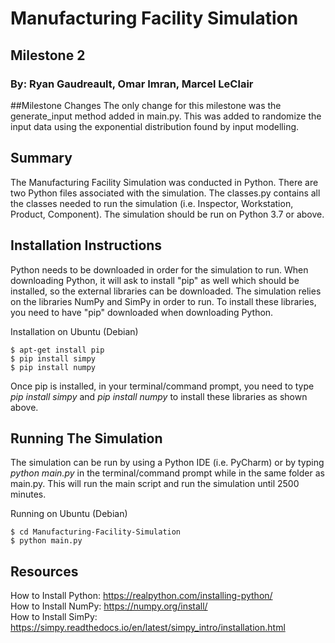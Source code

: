 # Manufacturing Facility Simulation
## Milestone 2
### By: Ryan Gaudreault, Omar Imran, Marcel LeClair

##Milestone Changes
The only change for this milestone was the generate_input method added in main.py. 
This was added to randomize the input data using the exponential distribution found 
by input modelling. 
## Summary 
The Manufacturing Facility Simulation was conducted in Python.
There are two Python files associated with the simulation. The 
classes.py contains all the classes needed to run the simulation 
(i.e. Inspector, Workstation, Product, Component). The simulation should be run 
on Python 3.7 or above. 

## Installation Instructions
Python needs to be downloaded in order for the simulation to run. 
When downloading Python, it will ask to install "pip"  as well which 
should be installed, so the external libraries can be downloaded.
The simulation relies on the libraries NumPy and SimPy in order to run. 
To install these libraries, you need to have "pip" downloaded when downloading 
Python. </br>

Installation on Ubuntu (Debian) 
```
$ apt-get install pip
$ pip install simpy
$ pip install numpy
```

Once pip is installed, in your terminal/command prompt, you need to 
type *pip install simpy* and *pip install numpy* to install these libraries as shown above. 

## Running The Simulation 
 The simulation can be run by using a Python IDE (i.e. PyCharm) or by typing
 *python main.py* in the terminal/command prompt while in the same folder as 
 main.py. This will run the main script and run the simulation until 2500 minutes. 
 
 Running on Ubuntu (Debian)
 ```
$ cd Manufacturing-Facility-Simulation
$ python main.py
```
 
## Resources 

How to Install Python: https://realpython.com/installing-python/ </br>
How to Install NumPy: https://numpy.org/install/ </br>
How to Install SimPy: https://simpy.readthedocs.io/en/latest/simpy_intro/installation.html
